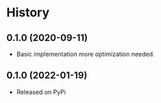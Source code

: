 # History

## 0.1.0 (2020-09-11)
* Basic implementation more optimization needed.

## 0.1.0 (2022-01-19)
* Released on PyPi
